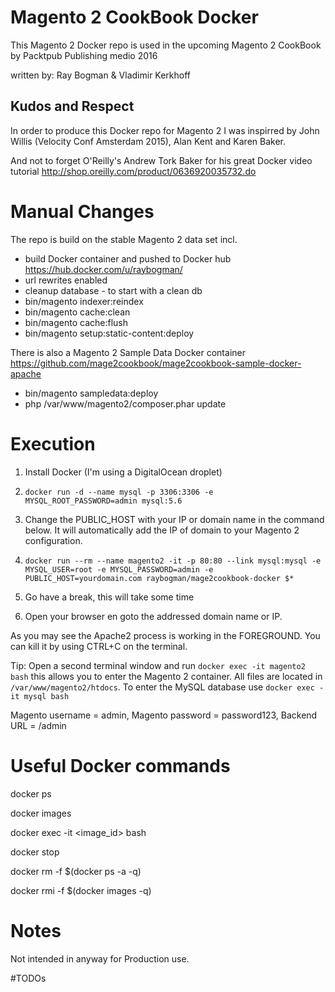 # Magento 2 CookBook Docker

This Magento 2 Docker repo is used in the upcoming Magento 2 CookBook by Packtpub Publishing medio 2016

written by: Ray Bogman & Vladimir Kerkhoff

## Kudos and Respect

In order to produce this Docker repo for Magento 2 I was inspirred by John Willis (Velocity Conf Amsterdam 2015), Alan Kent and Karen Baker.

And not to forget O'Reilly's Andrew Tork Baker for his great Docker video tutorial http://shop.oreilly.com/product/0636920035732.do

# Manual Changes

The repo is build on the stable Magento 2 data set incl.
- build Docker container and pushed to Docker hub https://hub.docker.com/u/raybogman/
- url rewrites enabled
- cleanup database - to start with a clean db
- bin/magento indexer:reindex
- bin/magento cache:clean
- bin/magento cache:flush
- bin/magento setup:static-content:deploy

There is also a Magento 2 Sample Data Docker container https://github.com/mage2cookbook/mage2cookbook-sample-docker-apache

- bin/magento sampledata:deploy
- php /var/www/magento2/composer.phar update

# Execution

1. Install Docker (I'm using a DigitalOcean droplet)

2. `docker run -d --name mysql -p 3306:3306 -e MYSQL_ROOT_PASSWORD=admin mysql:5.6`

3. Change the PUBLIC_HOST with your IP or domain name in the command below. It will automatically add the IP of domain to your Magento 2 configuration. 

4. `docker run --rm --name magento2 -it -p 80:80 --link mysql:mysql -e MYSQL_USER=root -e MYSQL_PASSWORD=admin -e PUBLIC_HOST=yourdomain.com raybogman/mage2cookbook-docker $*`

5. Go have a break, this will take some time

6. Open your browser en goto the addressed domain name or IP.

As you may see the Apache2 process is working in the FOREGROUND. You can kill it by using CTRL+C on the terminal.

Tip: Open a second terminal window and run `docker exec -it magento2 bash` this allows you to enter the Magento 2 container. All files are located in `/var/www/magento2/htdocs`. To enter the MySQL database use `docker exec -it mysql bash`

Magento username = admin,
Magento password = password123,
Backend URL      = /admin
# Useful Docker commands

  docker ps

  docker images

  docker exec -it <image_id> bash

  docker stop

  docker rm -f $(docker ps -a -q)

  docker rmi -f $(docker images -q)


# Notes

Not intended in anyway for Production use.


#TODOs




